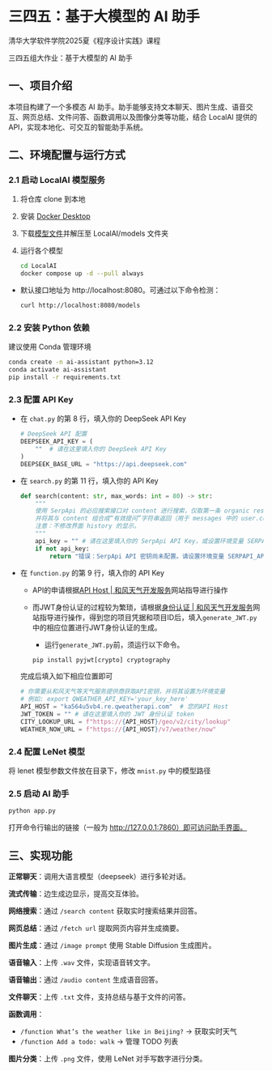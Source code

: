 # 三四五：基于大模型的 AI 助手

清华大学软件学院2025夏《程序设计实践》课程

三四五组大作业：基于大模型的 AI 助手

## 一、项目介绍

本项目构建了一个多模态 AI 助手。助手能够支持文本聊天、图片生成、语音交互、网页总结、文件问答、函数调用以及图像分类等功能，结合 LocalAI 提供的 API，实现本地化、可交互的智能助手系统。

## 二、环境配置与运行方式

### 2.1 启动 LocalAI 模型服务

1. 将仓库 clone 到本地

2. 安装 [Docker Desktop](https://www.docker.com/products/docker-desktop/)

3. 下载[模型文件](https://cloud.tsinghua.edu.cn/f/690d4fe1fab241268d56/?dl=1)并解压至 LocalAI/models 文件夹

4. 运行各个模型

   ```bash
   cd LocalAI
   docker compose up -d --pull always
   ```

* 默认接口地址为 http://localhost:8080。可通过以下命令检测：

  ```bash
  curl http://localhost:8080/models
  ```

### 2.2 安装 Python 依赖

建议使用 Conda 管理环境

```bash
conda create -n ai-assistant python=3.12
conda activate ai-assistant
pip install -r requirements.txt
```

### 2.3 配置 API Key

* 在 `chat.py` 的第 8 行，填入你的 DeepSeek API Key

  ```python
  # DeepSeek API 配置
  DEEPSEEK_API_KEY = (
      ""  # 请在这里填入你的 DeepSeek API Key
  )
  DEEPSEEK_BASE_URL = "https://api.deepseek.com"
  ```

* 在 `search.py` 的第 11 行，填入你的 API Key

  ```python
  def search(content: str, max_words: int = 80) -> str:
      """
      使用 SerpApi 的必应搜索接口对 content 进行搜索，仅取第一条 organic result 的 snippet，
      并将其与 content 组合成“有效提问”字符串返回（用于 messages 中的 user.content）。
      注意：不修改界面 history 的显示。
      """
      api_key = "" # 请在这里填入你的 SerpApi API Key，或设置环境变量 SERPAPI_API_KEY
      if not api_key:
          return "错误：SerpApi API 密钥尚未配置。请设置环境变量 SERPAPI_API_KEY。"
  ```


* 在 `function.py` 的第 9 行，填入你的 API Key

  - API的申请根据[API Host | 和风天气开发服务](https://dev.qweather.com/docs/configuration/api-host/)网站指导进行操作
  
  - 而JWT身份认证的过程较为繁琐，请根据[身份认证 | 和风天气开发服务](https://dev.qweather.com/docs/configuration/authentication/)网站指导进行操作，得到您的项目凭据和项目ID后，填入`generate_JWT.py`中的相应位置进行JWT身份认证的生成。
  
    - 运行`generate_JWT.py`前，须运行以下命令。
  
    ```cmd
    pip install pyjwt[crypto] cryptography
    ```
  完成后填入如下相应位置即可
  ```python
  # 你需要从和风天气等天气服务提供商获取API密钥，并将其设置为环境变量
  # 例如: export QWEATHER_API_KEY='your_key_here'
  API_HOST = "ka564u5vb4.re.qweatherapi.com"  # 您的API Host
  JWT_TOKEN = "" # 请在这里填入你的 JWT 身份认证 token
  CITY_LOOKUP_URL = f"https://{API_HOST}/geo/v2/city/lookup"
  WEATHER_NOW_URL = f"https://{API_HOST}/v7/weather/now"
  ```
  

### 2.4 配置 LeNet 模型

将 lenet 模型参数文件放在目录下，修改 `mnist.py` 中的模型路径

### 2.5 启动 AI 助手

```bash
python app.py
```

打开命令行输出的链接（一般为 http://127.0.0.1:7860）即可访问助手界面。

## 三、实现功能

**正常聊天**：调用大语言模型（deepseek）进行多轮对话。

**流式传输**：边生成边显示，提高交互体验。

**网络搜索**：通过 `/search content` 获取实时搜索结果并回答。

**网页总结**：通过 `/fetch url` 提取网页内容并生成摘要。

**图片生成**：通过 `/image prompt` 使用 Stable Diffusion 生成图片。

**语音输入**：上传 `.wav` 文件，实现语音转文字。

**语音输出**：通过 `/audio content` 生成语音回答。

**文件聊天**：上传 `.txt` 文件，支持总结与基于文件的问答。

**函数调用**：

- `/function What’s the weather like in Beijing?` → 获取实时天气
- `/function Add a todo: walk` → 管理 TODO 列表

**图片分类**：上传 `.png` 文件，使用 LeNet 对手写数字进行分类。
